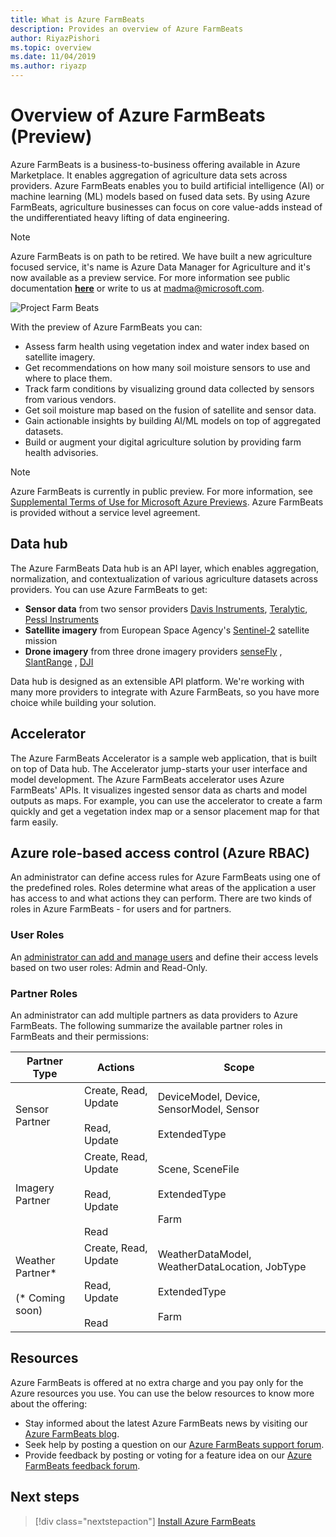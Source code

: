 ```yaml
---
title: What is Azure FarmBeats
description: Provides an overview of Azure FarmBeats
author: RiyazPishori
ms.topic: overview
ms.date: 11/04/2019
ms.author: riyazp
---
```



# Overview of Azure FarmBeats (Preview)

Azure FarmBeats is a business-to-business offering available in Azure Marketplace. It enables aggregation of agriculture data sets across providers. Azure FarmBeats enables you to build artificial intelligence (AI) or machine learning (ML) models based on fused data sets. By using Azure FarmBeats, agriculture businesses can focus on core value-adds instead of the undifferentiated heavy lifting of data engineering.

> [!NOTE]
> Azure FarmBeats is on path to be retired. We have built a new agriculture focused service, it's name is Azure Data Manager for Agriculture and it's now available as a preview service. For more information see public documentation [**here**](../../data-manager-for-agri/overview-azure-data-manager-for-agriculture.md) or write to us at madma@microsoft.com. 

![Project Farm Beats](./media/architecture-for-farmbeats/farmbeats-architecture-1.png)

With the preview of Azure FarmBeats you can:

- Assess farm health using vegetation index and water index based on satellite imagery.
- Get recommendations on how many soil moisture sensors to use and where to place them.
- Track farm conditions by visualizing ground data collected by sensors from various vendors.
- Get soil moisture map based on the fusion of satellite and sensor data.
- Gain actionable insights by building AI/ML models on top of aggregated datasets.
- Build or augment your digital agriculture solution by providing farm health advisories.

> [!NOTE]
> Azure FarmBeats is currently in public preview. For more information, see [Supplemental Terms of Use for Microsoft Azure Previews](https://azure.microsoft.com/support/legal/preview-supplemental-terms/). Azure FarmBeats is provided without a service level agreement.

## Data hub

The Azure FarmBeats Data hub is an API layer, which enables aggregation, normalization, and contextualization of various agriculture datasets across providers. You can use Azure FarmBeats to get:
- **Sensor data** from two sensor providers [Davis Instruments](https://www.davisinstruments.com/products/enviromonitor-gateway-us-lte), [Teralytic](https://teralytic.com/), [Pessl Instruments](https://metos.at/)
- **Satellite imagery** from European Space Agency's [Sentinel-2](https://sentinel.esa.int/web/sentinel/home) satellite mission
- **Drone imagery** from three drone imagery providers [senseFly](https://www.sensefly.com/) , [SlantRange](https://slantrange.com/) , [DJI](https://dji.com/)

Data hub is designed as an extensible API platform. We're working with many more providers to integrate with Azure FarmBeats, so you have more choice while building your solution.

## Accelerator

The Azure FarmBeats Accelerator is a sample web application, that is built on top of Data hub. The Accelerator jump-starts your user interface and model development. The Azure FarmBeats accelerator uses Azure FarmBeats' APIs. It visualizes ingested sensor data as charts and  model outputs as maps. For example, you can use the accelerator to create a farm quickly and get a vegetation index map or a sensor placement map for that farm easily.

## Azure role-based access control (Azure RBAC)

An administrator can define access rules for Azure FarmBeats using one of the predefined roles. Roles determine what areas of the application a user has access to and what actions they can perform. There are two kinds of roles in Azure FarmBeats - for users and for partners.

### User Roles

An [administrator can add and manage users](manage-users-in-azure-farmbeats.md) and define their access levels based on two user roles: Admin and Read-Only.

### Partner Roles

An administrator can add multiple partners as data providers to Azure FarmBeats. The following summarize the available partner roles in FarmBeats and their permissions:

| Partner Type    |   Actions  | Scope |
| ---- | -------- | -------- |
| Sensor Partner  |   Create, Read, Update <br/> <br/> Read, Update | DeviceModel, Device, SensorModel, Sensor <br/> <br/> ExtendedType |
| Imagery Partner  |   Create, Read, Update <br/> <br/> Read, Update <br/> <br/> Read | Scene, SceneFile <br/> <br/> ExtendedType <br/> <br/> Farm |
| Weather Partner* <br/> <br/>  (* Coming soon) |   Create, Read, Update <br/> <br/> Read, Update <br/> <br/> Read | WeatherDataModel, WeatherDataLocation, JobType <br/> <br/> ExtendedType <br/> <br/> Farm |

## Resources

Azure FarmBeats is offered at no extra charge and you pay only for the Azure resources you use. You can use the below resources to know more about the offering:

- Stay informed about the latest Azure FarmBeats news by visiting our [Azure FarmBeats blog](https://aka.ms/farmbeatsblog).
- Seek help by posting a question on our [Azure FarmBeats support forum](/answers/topics/azure-farmbeats.html).
- Provide feedback by posting or voting for a feature idea on our [Azure FarmBeats feedback forum](https://aka.ms/farmbeatsfeedback).

## Next steps

> [!div class="nextstepaction"]
> [Install Azure FarmBeats](install-azure-farmbeats.md)
